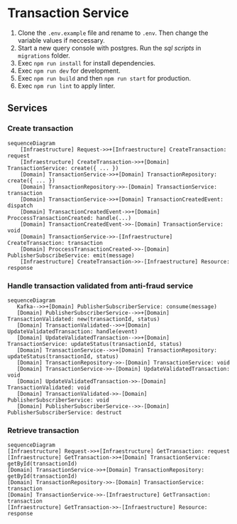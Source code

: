 # Transaction Service

1. Clone the `.env.example` file and rename to `.env`. Then change the variable values if neccessary.
2. Start a new query console with postgres. Run the _sql scripts_ in `migrations` folder.
3. Exec `npm run install` for install dependencies.
4. Exec `npm run dev` for development.
5. Exec `npm run build` and then `npm run start` for production.
6. Exec `npm run lint` to apply linter.

## Services

### Create transaction

```mermaid
sequenceDiagram
    [Infraestructure] Request->>+[Infraestructure] CreateTransaction: request
    [Infraestructure] CreateTransaction->>+[Domain] TransactionService: create({ ... })
    [Domain] TransactionService->>+[Domain] TransactionRepository: create({ ... })
    [Domain] TransactionRepository->>-[Domain] TransactionService: transaction
    [Domain] TransactionService->>+[Domain] TransactionCreatedEvent: dispatch
    [Domain] TransactionCreatedEvent->>+[Domain] ProccessTransactionCreated: handle(...)
    [Domain] TransactionCreatedEvent->>-[Domain] TransactionService: void
    [Domain] TransactionService->>-[Infraestructure] CreateTransaction: transaction
    [Domain] ProccessTransactionCreated->>-[Domain] PublisherSubscribeService: emit(message)
    [Infraestructure] CreateTransaction->>-[Infraestructure] Resource: response
```

### Handle transaction validated from anti-fraud service

```mermaid
sequenceDiagram
   Kafka-->>+[Domain] PublisherSubscriberService: consume(message)
   [Domain] PublisherSubscriberService-->>+[Domain] TransactionValidated: new(transactionId, status)
   [Domain] TransactionValidated-->>+[Domain] UpdateValidatedTransaction: handle(event)
   [Domain] UpdateValidatedTransaction-->>+[Domain] TransactionService: updateStatus(transactionId, status)
   [Domain] TransactionService-->>+[Domain] TransactionRepository: updateStatus(transactionId, status)
   [Domain] TransactionRepository->>-[Domain] TransactionService: void
   [Domain] TransactionService->>-[Domain] UpdateValidatedTransaction: void
   [Domain] UpdateValidatedTransaction->>-[Domain] TransactionValidated: void
   [Domain] TransactionValidated->>-[Domain] PublisherSubscriberService: void
   [Domain] PublisherSubscriberService-->>-[Domain] PublisherSubscriberService: destruct
```

### Retrieve transaction

```mermaid
sequenceDiagram
[Infraestructure] Request->>+[Infraestructure] GetTransaction: request
[Infraestructure] GetTransaction->>+[Domain] TransactionService: getById(transactionId)
[Domain] TransactionService->>+[Domain] TransactionRepository: getById(transactionId)
[Domain] TransactionRepository->>-[Domain] TransactionService: transaction
[Domain] TransactionService->>-[Infraestructure] GetTransaction: transaction
[Infraestructure] GetTransaction->>-[Infraestructure] Resource: response
```
